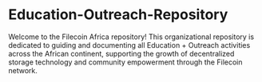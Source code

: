 # Education-Outreach-Repository
Welcome to the Filecoin Africa repository! This organizational repository is dedicated to guiding and documenting all Education + Outreach activities across the African continent, supporting the growth of decentralized storage technology and community empowerment through the Filecoin network.
